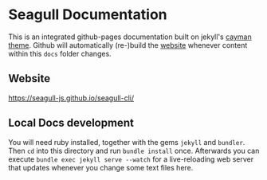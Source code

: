 # Seagull Documentation

This is an integrated github-pages documentation built on jekyll's
[cayman theme](https://github.com/jasonlong/cayman-theme). Github will
automatically (re-)build the [website](https://seagull-js.github.io/seagull-cli/)
whenever content within this `docs` folder changes.

## Website

https://seagull-js.github.io/seagull-cli/

## Local Docs development

You will need ruby installed, together with the gems `jekyll` and `bundler`.
Then `cd` into this directory and run `bundle install` once. Afterwards you
can execute `bundle exec jekyll serve --watch` for a live-reloading web server
that updates whenever you change some text files here.
